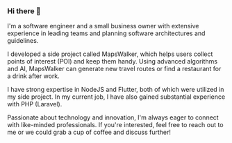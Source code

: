 ### Hi there 👋

I'm a software engineer and a small business owner with extensive experience in leading teams and planning software architectures and guidelines. 

I developed a side project called MapsWalker, which helps users collect points of interest (POI) and keep them handy. Using advanced algorithms and AI, MapsWalker can generate new travel routes or find a restaurant for a drink after work.

I have strong expertise in NodeJS and Flutter, both of which were utilized in my side project. In my current job, I have also gained substantial experience with PHP (Laravel).

Passionate about technology and innovation, I'm always eager to connect with like-minded professionals. If you're interested, feel free to reach out to me or we could grab a cup of coffee and discuss further!

<!--
**DKMonster/DKMonster** is a ✨ _special_ ✨ repository because its `README.md` (this file) appears on your GitHub profile.

Here are some ideas to get you started:

- 🔭 I’m currently working on ...
- 🌱 I’m currently learning ...
- 👯 I’m looking to collaborate on ...
- 🤔 I’m looking for help with ...
- 💬 Ask me about ...
- 📫 How to reach me: ...
- 😄 Pronouns: ...
- ⚡ Fun fact: ...
-->
